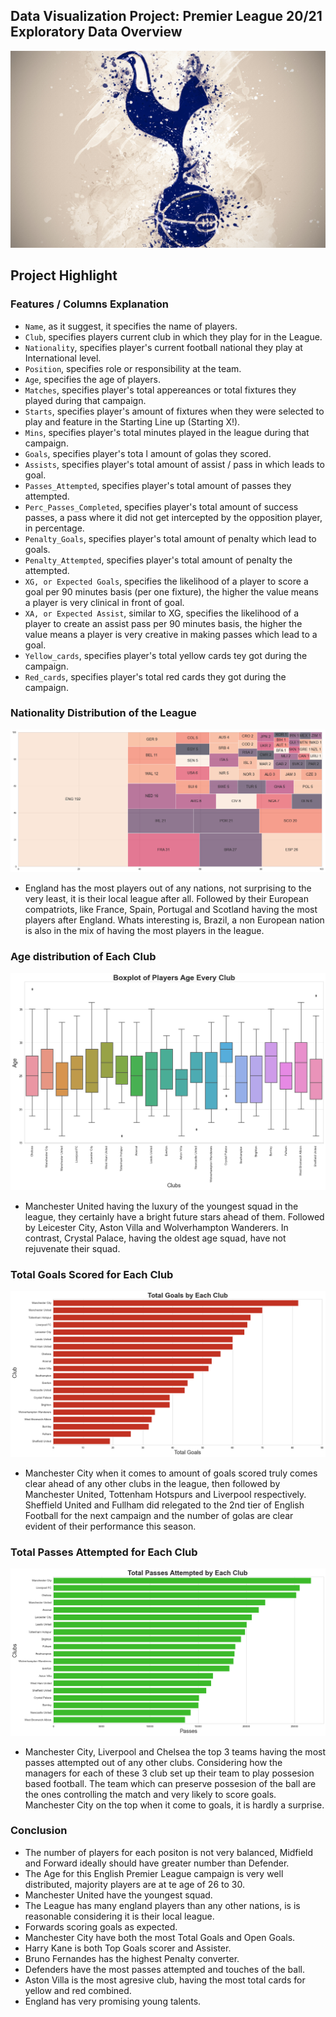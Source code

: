 ## Data Visualization Project: Premier League 20/21 Exploratory Data Overview

![alt text](https://github.com/ELSady/Premier-League-20-21-Exploratory-Data-/blob/main/971963.jpg)

## Project Highlight

### Features / Columns Explanation
* `Name`, as it suggest, it specifies the name of players. <br>
* `Club`, specifies players current club in which they play for in the League.<br>
* `Nationality`, specifies player's current football national they play at International level. <br>
* `Position`, specifies role or responsibility at the team. <br>
* `Age`, specifies the age of players. <br>
* `Matches`, specifies player's total appereances or total fixtures they played during that campaign. <br>
* `Starts`, specifies player's amount of fixtures when they were selected to play and feature in the Starting Line up (Starting X!). <br>
* `Mins`, specifies player's total minutes played in the league during that campaign. <br>
* `Goals`, specifies player's tota l amount of golas they scored. <br>
* `Assists`, specifies player's total amount of assist / pass in which leads to goal. <br>
* `Passes_Attempted`, specifies player's total amount of passes they attempted. <br>
* `Perc_Passes_Completed`, specifies player's total amount of success passes, a pass where it did not get intercepted by the opposition player, in percentage. <br>
* `Penalty_Goals`, specifies player's total amount of penalty which lead to goals. <br>
* `Penalty_Attempted`, specifies player's total amount of penalty the attempted. <br>
* `XG, or Expected Goals`, specifies the likelihood of a player to score a goal per 90 minutes basis (per one fixture), the higher the value means a player is very clinical in front of goal. <br>
* `XA, or Expected Assist`, similar to XG, specifies the likelihood of a player to create an assist pass per 90 minutes basis, the higher the value means a player is very creative in making passes which lead to a goal. <br>
* `Yellow_cards`, specifies player's total yellow cards tey got during the campaign. <br>
* `Red_cards`, specifies player's total red cards they got during the campaign. <br>

### Nationality Distribution of the League

![alt text](https://github.com/ELSady/Premier-League-20-21-Exploratory-Data-/blob/main/index.png)

* England has the most players out of any nations, not surprising to the very least, it is their local league after all. Followed by their European compatriots, like France, Spain, Portugal and Scotland having the most players after England. Whats interesting is, Brazil, a non European nation is also in the mix of having the most players in the league.

### Age distribution of Each Club

![alt text](https://github.com/ELSady/Premier-League-20-21-Exploratory-Data-/blob/main/index1.png)

* Manchester United having the luxury of the youngest squad in the league, they certainly have a bright future stars ahead of them. Followed by Leicester City, Aston Villa and Wolverhampton Wanderers. In contrast, Crystal Palace, having the oldest age squad, have not rejuvenate their squad.

### Total Goals Scored for Each Club

![alt text](https://github.com/ELSady/Premier-League-20-21-Exploratory-Data-/blob/main/index2.png)

* Manchester City when it comes to amount of goals scored truly comes clear ahead of any other clubs in the league, then followed by Manchester United, Tottenham Hotspurs and Liverpool respectively. Sheffield United and Fullham did relegated to the 2nd tier of English Football for the next campaign and the number of golas are clear evident of their performance this season.

### Total Passes Attempted for Each Club

![alt text](https://github.com/ELSady/Premier-League-20-21-Exploratory-Data-/blob/main/index3.png)

* Manchester City, Liverpool and Chelsea the top 3 teams having the most passes attempted out of any other clubs. Considering how the managers for each of these 3 club set up their team to play possesion based football. The team which can preserve possesion of the ball are the ones controlling the match and very likely to score goals. Manchester City on the top when it come to goals, it is hardly a surprise.

### Conclusion
* The number of players for each positon is not very balanced, Midfield and Forward ideally should have greater number than Defender.
* The Age for this English Premier League campaign is very well distributed, majority players are at te age of 26 to 30.
* Manchester United have the youngest squad.
* The League has many england players than any other nations, is is reasonable considering it is their local league.
* Forwards scoring goals as expected.
* Manchester City have both the most Total Goals and Open Goals.
* Harry Kane is both Top Goals scorer and Assister.
* Bruno Fernandes has the highest Penalty converter.
* Defenders have the most passes attempted and touches of the ball.
* Aston Villa is the most agresive club, having the most total cards for yellow and red combined.
* England has very promising young talents.

